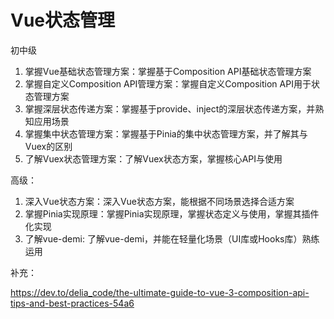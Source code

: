 # Vue状态管理

初中级

1. 掌握Vue基础状态管理方案：掌握基于Composition API基础状态管理方案
2. 掌握自定义Composition API管理方案：掌握自定义Composition API用于状态管理方案
3. 掌握深层状态传递方案：掌握基于provide、inject的深层状态传递方案，并熟知应用场景
4. 掌握集中状态管理方案：掌握基于Pinia的集中状态管理方案，并了解其与Vuex的区别
5. 了解Vuex状态管理方案：了解Vuex状态方案，掌握核心API与使用

高级：

1. 深入Vue状态方案：深入Vue状态方案，能根据不同场景选择合适方案
2. 掌握Pinia实现原理：掌握Pinia实现原理，掌握状态定义与使用，掌握其插件化实现
3. 了解vue-demi: 了解vue-demi，并能在轻量化场景（UI库或Hooks库）熟练运用

补充：

https://dev.to/delia_code/the-ultimate-guide-to-vue-3-composition-api-tips-and-best-practices-54a6

